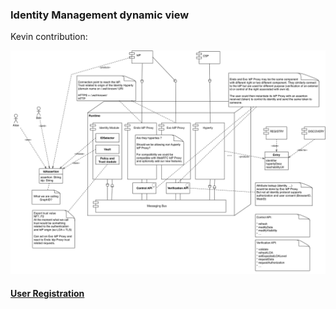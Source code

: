 ### Identity Management dynamic view

Kevin contribution:

![Kevin proposal](identity-kevin.png)

#### [User Registration](user-registration.md)
